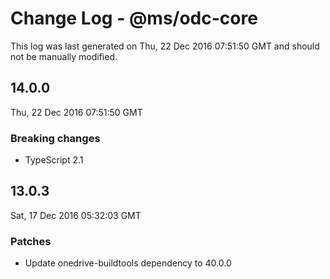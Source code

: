 # Change Log - @ms/odc-core

This log was last generated on Thu, 22 Dec 2016 07:51:50 GMT and should not be manually modified.

## 14.0.0
Thu, 22 Dec 2016 07:51:50 GMT

### Breaking changes

- TypeScript 2.1

## 13.0.3
Sat, 17 Dec 2016 05:32:03 GMT

### Patches

- Update onedrive-buildtools dependency to 40.0.0

